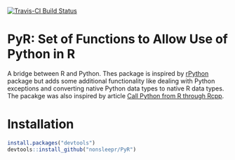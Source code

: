 [![Travis-CI Build Status](https://travis-ci.org/nonsleepr/PyR.svg?branch=master)](https://travis-ci.org/nonsleepr/PyR)

# PyR: Set of Functions to Allow Use of Python in R

A bridge between R and Python. Thes package is inspired by
[rPython](cran.r-project.org/package=rPython) package but adds some additional
functionality like dealing with Python exceptions and converting native Python
data types to native R data types.
The pacakge was also inspired by article [Call Python from R through
Rcpp](http://gallery.rcpp.org/articles/rcpp-python/).

# Installation

```r
install.packages("devtools")
devtools::install_github("nonsleepr/PyR")
```
